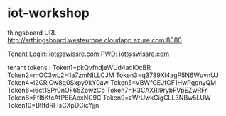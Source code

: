 # iot-workshop


thingsboard URL
http://srthingsboard.westeurope.cloudapp.azure.com:8080

Tenant 
Login:
iot@swissre.com
PWD:
iot@swissre.com

tenant tokens :
Token1=pkQvfndjeWUd4acIOcBR
Token2=mOC3wL2H1a7zmNILLCJM
Token3=q3789Xl4agP5N6WuvnUJ
Token4=l2CRjCw8g0Sxpy9kY0aw
Token5=VBWfGEJfGF1HwPggnyQM
Token6=i6ct1SPr0nOF65ZowzCp
Token7=H3CAXRl9rybFVpEZwRFr
Token8=FfItiKfcAfP8EAoxNC9C
Token9=zWrUwkGigCLL3NBw5LUW
Token10=BtIfdRFIsCXpDCicYjjn

